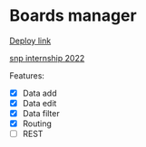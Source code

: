 #  Boards manager

[Deploy link](https://boards-eight.vercel.app/)

[snp internship 2022](https://snp.agency/en)

Features: 
  - [x] Data add
  - [x] Data edit
  - [x] Data filter
  - [x] Routing
  - [ ] REST
